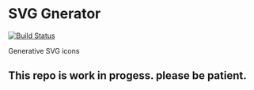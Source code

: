 # SVG Gnerator
[![Build Status](https://travis-ci.org/finekost/generative-svg.svg?branch=master)](https://travis-ci.org/finekost/generative-svg)

Generative SVG icons 

## This repo is work in progess. please be patient.

